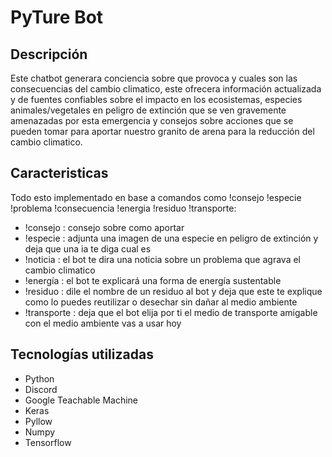 # PyTure Bot

## Descripción
Este chatbot generara conciencia sobre que provoca y cuales son las consecuencias del cambio climatico, este ofrecera información actualizada y de fuentes confiables sobre el impacto en los ecosistemas, especies animales/vegetales en peligro de extinción que se ven gravemente amenazadas por esta emergencia y consejos sobre acciones que se pueden tomar para aportar nuestro granito de arena para la reducción del cambio climatico.

## Caracteristicas
Todo esto implementado en base a comandos como !consejo !especie !problema !consecuencia !energia !residuo !transporte:

- !consejo : consejo sobre como aportar
- !especie : adjunta una imagen de una especie en peligro de extinción y deja que una ia te diga cual es
- !noticia : el bot te dira una noticia sobre un problema que agrava el cambio climatico
- !energía : el bot te explicará una forma de energía sustentable
- !residuo : dile el nombre de un residuo al bot y deja que este te explique como lo puedes reutilizar o desechar sin dañar al medio ambiente
- !transporte : deja que el bot elija por ti el medio de transporte amigable con el medio ambiente vas a usar hoy

## Tecnologías utilizadas
- Python
- Discord
- Google Teachable Machine
- Keras
- Pyllow
- Numpy
- Tensorflow


